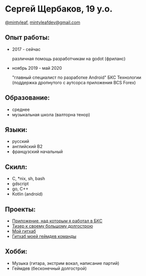 # Сергей Щербаков, 19 y.o.

[@mintyleaf](https://t.me/mintyleaf), <mintyleafdev@gmail.com>


## Опыт работы:
* 2017 - сейчас


    различная помощь разработчикам на godot (фриланс)

* ноябрь 2019 - май 2020


    "главный специалист по разработке Android" БКС Технологии
    (поддержка дропнутого с аутсорса приложения BCS Forex)

## Образование:
* среднее
* музыкальная школа (валторна тенор)

## Языки:
* русский
* английский B2
* французский начальный

## Скилл:
* C, *nix, sh, bash
* gdscript
* go, C++
* Kotlin (android)

## Проекты:
* [Приложение, над которым я работал в БКС](https://play.google.com/store/apps/details?id=com.galament.bcs_connect)
* [Тизер к своему большому долгострою](https://reddit.com/r/indiegames/comments/f4nwrq/teaser/)
* [Мой гитхаб](https://github.com/mintyleaf)
* [Гитхаб моей геймдев команды](https://github.com/HGRussian)

## Хобби:
* Музыка (гитара, экстрим вокал, написание партий)
* Геймдев (бесконечный долгострой)
